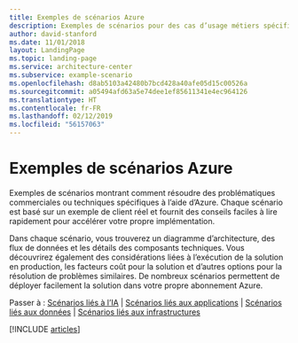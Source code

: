 ```yaml
---
title: Exemples de scénarios Azure
description: Exemples de scénarios pour des cas d’usage métiers spécifiques
author: david-stanford
ms.date: 11/01/2018
layout: LandingPage
ms.topic: landing-page
ms.service: architecture-center
ms.subservice: example-scenario
ms.openlocfilehash: d8ab5103a42480b7bcd428a40afe05d15c00526a
ms.sourcegitcommit: a05494afd63a5e74dee1ef85611341e4ec964126
ms.translationtype: HT
ms.contentlocale: fr-FR
ms.lasthandoff: 02/12/2019
ms.locfileid: "56157063"
---
```

# <a name="azure-example-scenarios"></a>Exemples de scénarios Azure

Exemples de scénarios montrant comment résoudre des problématiques commerciales ou techniques spécifiques à l’aide d’Azure. Chaque scénario est basé sur un exemple de client réel et fournit des conseils faciles à lire rapidement pour accélérer votre propre implémentation.

Dans chaque scénario, vous trouverez un diagramme d’architecture, des flux de données et les détails des composants techniques. Vous découvrirez également des considérations liées à l’exécution de la solution en production, les facteurs coût pour la solution et d’autres options pour la résolution de problèmes similaires. De nombreux scénarios permettent de déployer facilement la solution dans votre propre abonnement Azure.

Passer à : [Scénarios liés à l’IA](#ai-scenarios) | [Scénarios liés aux applications](#application-scenarios) | [Scénarios liés aux données](#data-scenarios) | [Scénarios liés aux infrastructures](#infrastructure-scenarios)

[!INCLUDE [articles](../../includes/scenario_articles-experimental.md)]